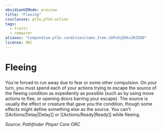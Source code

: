 ```yaml
---
obsidianUIMode: preview
title: "Fleeing"
cssclasses: pf2e,pf2e-action
tags:
  - trait/
  - remaster
aliases: "Compendium.pf2e.conditionitems.Item.sDPxOjQ9kx2RZE8D"
license: ORC
---
```

# Fleeing

### 






You're forced to run away due to fear or some other compulsion. On your turn, you must spend each of your actions trying to escape the source of the fleeing condition as expediently as possible (such as by using move actions to flee, or opening doors barring your escape). The source is usually the effect or creature that gave you the condition, though some effects might define something else as the source. You can't [[Actions/Delay|Delay]] or [[Actions/Ready|Ready]] while fleeing.

*Source: Pathfinder Player Core*
*ORC*
